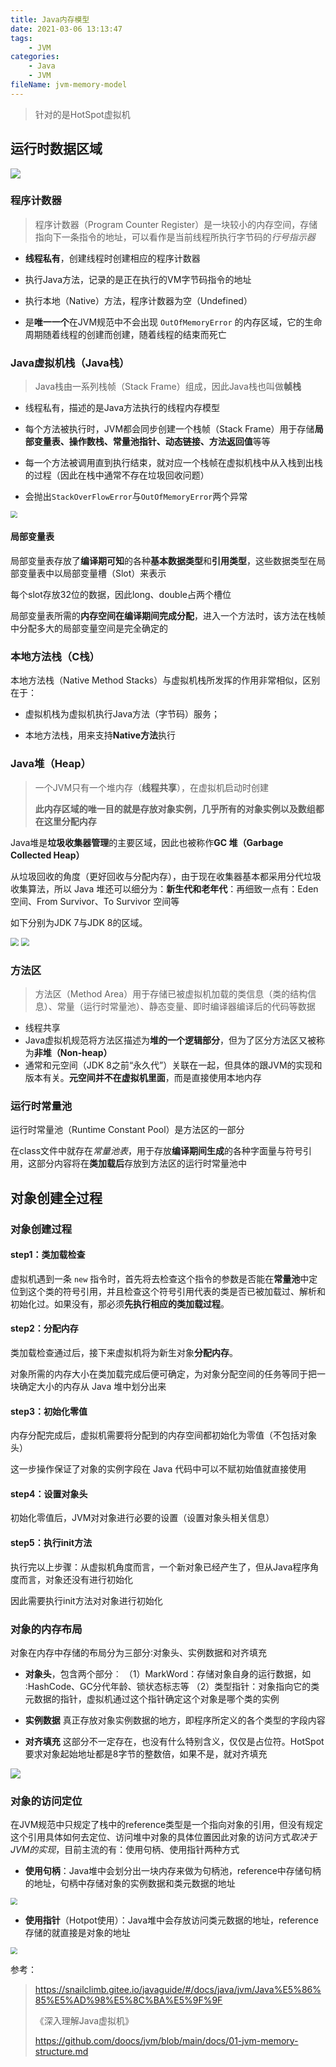 ```yaml
---
title: Java内存模型
date: 2021-03-06 13:13:47
tags:
	- JVM
categories:
	- Java
	- JVM
fileName: jvm-memory-model
---
```


> 针对的是HotSpot虚拟机 

## 运行时数据区域

![](http://cdn.ziyedy.top/Java%E5%86%85%E5%AD%98%E5%8C%BA%E5%9F%9F/JVM%E5%86%85%E5%AD%98%E5%8C%BA%E5%9F%9F.png)

### 程序计数器

> 程序计数器（Program Counter Register）是一块较小的内存空间，存储指向下一条指令的地址，可以看作是当前线程所执行字节码的*行号指示器*

* **线程私有**，创建线程时创建相应的程序计数器
* 执行Java方法，记录的是正在执行的VM字节码指令的地址

* 执行本地（Native）方法，程序计数器为空（Undefined）

* 是**唯一一个**在JVM规范中不会出现 `OutOfMemoryError` 的内存区域，它的生命周期随着线程的创建而创建，随着线程的结束而死亡



### Java虚拟机栈（Java栈）

> Java栈由一系列栈帧（Stack Frame）组成，因此Java栈也叫做**帧栈**

* 线程私有，描述的是Java方法执行的线程内存模型
* 每个方法被执行时，JVM都会同步创建一个栈帧（Stack Frame）用于存储**局部变量表、操作数栈、常量池指针、动态链接、方法返回值**等等

* 每一个方法被调用直到执行结束，就对应一个栈帧在虚拟机栈中从入栈到出栈的过程（因此在栈中通常不存在垃圾回收问题）

* 会抛出`StackOverFlowError`与`OutOfMemoryError`两个异常

<img src="http://cdn.ziyedy.top/Java%E5%86%85%E5%AD%98%E5%8C%BA%E5%9F%9F/jvm-stack.jpg" style="zoom:67%;" />

#### 局部变量表

局部变量表存放了**编译期可知**的各种**基本数据类型**和**引用类型**，这些数据类型在局部变量表中以局部变量槽（Slot）来表示

每个slot存放32位的数据，因此long、double占两个槽位

局部变量表所需的**内存空间在编译期间完成分配**，进入一个方法时，该方法在栈帧中分配多大的局部变量空间是完全确定的



### 本地方法栈（C栈）

本地方法栈（Native Method Stacks）与虚拟机栈所发挥的作用非常相似，区别在于：

* 虚拟机栈为虚拟机执行Java方法（字节码）服务；

* 本地方法栈，用来支持**Native方法**执行



### Java堆（Heap）

> 一个JVM只有一个堆内存（**线程共享**），在虚拟机启动时创建
>
> **此内存区域的唯一目的就是存放对象实例，几乎所有的对象实例以及数组都在这里分配内存**

Java堆是**垃圾收集器管理**的主要区域，因此也被称作**GC 堆（Garbage Collected Heap）**

从垃圾回收的角度（更好回收与分配内存），由于现在收集器基本都采用分代垃圾收集算法，所以 Java 堆还可以细分为：**新生代和老年代**：再细致一点有：Eden 空间、From Survivor、To Survivor 空间等

如下分别为JDK 7与JDK 8的区域。

<img src="http://cdn.ziyedy.top/Java%E5%86%85%E5%AD%98%E5%8C%BA%E5%9F%9F/JVM%E5%A0%86%E5%86%85%E5%AD%98%E7%BB%93%E6%9E%84-JDK7.png" style="zoom:80%;" />

<img src="http://cdn.ziyedy.top/Java%E5%86%85%E5%AD%98%E5%8C%BA%E5%9F%9F/JVM%E5%A0%86%E5%86%85%E5%AD%98%E7%BB%93%E6%9E%84-jdk8.png" style="zoom:80%;" />



### 方法区

> 方法区（Method Area）用于存储已被虚拟机加载的类信息（类的结构信息）、常量（运行时常量池）、静态变量、即时编译器编译后的代码等数据

* 线程共享
* Java虚拟机规范将方法区描述为**堆的一个逻辑部分**，但为了区分方法区又被称为**非堆（Non-heap）**
* 通常和元空间（JDK 8之前“永久代”）关联在一起，但具体的跟JVM的实现和版本有关。**元空间并不在虚拟机里面**，而是直接使用本地内存



### 运行时常量池

运行时常量池（Runtime Constant Pool）是方法区的一部分

在class文件中就存在*常量池表*，用于存放**编译期间生成**的各种字面量与符号引用，这部分内容将在**类加载后**存放到方法区的运行时常量池中



## 对象创建全过程

### 对象创建过程

#### step1：类加载检查

虚拟机遇到一条 `new` 指令时，首先将去检查这个指令的参数是否能在**常量池**中定位到这个类的符号引用，并且检查这个符号引用代表的类是否已被加载过、解析和初始化过。如果没有，那必须**先执行相应的类加载过程**。

#### step2：分配内存

类加载检查通过后，接下来虚拟机将为新生对象**分配内存**。

对象所需的内存大小在类加载完成后便可确定，为对象分配空间的任务等同于把一块确定大小的内存从 Java 堆中划分出来

#### step3：初始化零值

内存分配完成后，虚拟机需要将分配到的内存空间都初始化为零值（不包括对象头）

这一步操作保证了对象的实例字段在 Java 代码中可以不赋初始值就直接使用

#### step4：设置对象头

初始化零值后，JVM对对象进行必要的设置（设置对象头相关信息）

#### step5：执行init方法

执行完以上步骤：从虚拟机角度而言，一个新对象已经产生了，但从Java程序角度而言，对象还没有进行初始化

因此需要执行init方法对对象进行初始化



### 对象的内存布局

对象在内存中存储的布局分为三部分∶对象头、实例数据和对齐填充

* **对象头**，包含两个部分︰
  （1）MarkWord：存储对象自身的运行数据，如∶HashCode、GC分代年龄、锁状态标志等
  （2）类型指针：对象指向它的类元数据的指针，虚拟机通过这个指针确定这个对象是哪个类的实例

* **实例数据**
  真正存放对象实例数据的地方，即程序所定义的各个类型的字段内容
* **对齐填充**
  这部分不一定存在，也没有什么特别含义，仅仅是占位符。HotSpot要求对象起始地址都是8字节的整数倍，如果不是，就对齐填充

![](http://cdn.ziyedy.top/Java%E5%86%85%E5%AD%98%E5%8C%BA%E5%9F%9F/%E5%AF%B9%E8%B1%A1%E7%9A%84%E5%86%85%E5%AD%98%E5%B8%83%E5%B1%80.png)

### 对象的访问定位

在JVM规范中只规定了栈中的reference类型是一个指向对象的引用，但没有规定这个引用具体如何去定位、访问堆中对象的具体位置因此对象的访问方式*取决于JVM的实现*，目前主流的有：使用句柄、使用指针两种方式

* **使用句柄**：Java堆中会划分出一块内存来做为句柄池，reference中存储句柄的地址，句柄中存储对象的实例数据和类元数据的地址

<img src="http://cdn.ziyedy.top/Java%E5%86%85%E5%AD%98%E5%8C%BA%E5%9F%9F/%E4%BD%BF%E7%94%A8%E5%8F%A5%E6%9F%84%E8%AE%BF%E9%97%AE%E5%AF%B9%E8%B1%A1.png" style="zoom:67%;" />

* **使用指针**（Hotpot使用）：Java堆中会存放访问类元数据的地址，reference存储的就直接是对象的地址

<img src="http://cdn.ziyedy.top/Java%E5%86%85%E5%AD%98%E5%8C%BA%E5%9F%9F/%E4%BD%BF%E7%94%A8%E6%8C%87%E9%92%88%E8%AE%BF%E9%97%AE%E5%AF%B9%E8%B1%A1.png" style="zoom:67%;" />





参考：

> https://snailclimb.gitee.io/javaguide/#/docs/java/jvm/Java%E5%86%85%E5%AD%98%E5%8C%BA%E5%9F%9F
>
> 《深入理解Java虚拟机》
>
> https://github.com/doocs/jvm/blob/main/docs/01-jvm-memory-structure.md

